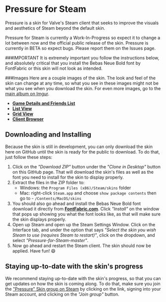 Pressure for Steam
==================

Pressure is a skin for Valve's Steam client that seeks to improve the visuals and aesthetics of Steam beyond the default skin. 

Pressure for Steam is currently a Work-In-Progress so expect it to change a lot between now and the official public release of the skin. Pressure is currently in BETA so expect bugs. Please report them on the Issues page.

###IMPORTANT
It is extremely important you follow the instructions below, and absolutely critical that you install the Bebas Neue Bold font by FontFabric or this skin will not look as intended.


###Images
Here are a couple images of the skin. The look and feel of the skin can change at any time, so what you see in these images might not be what you see when you download the skin. For even more images, go to the [main album on Imgur](http://imgur.com/a/yUiQW).

* [**Game Details and Friends List**](http://i.imgur.com/v1K6Ttu.png)
* [**List View**](http://i.imgur.com/BEnmKVW.png)
* [**Grid View**](http://i.imgur.com/pVY4urS.png)
* [**Client Browser**](http://i.imgur.com/VdSu8kn.png)

## Downloading and Installing

Because the skin is still in development, you can only download the skin here on GitHub until the skin is ready for the public to download.  To do that, just follow these steps:



1. Click on the *"Download ZIP"* button under the *"Clone in Desktop"* button on this GitHub page. That will download the skin's files as well as the font you need to install for the skin to display properly.
2. Extract the files in the ZIP folder to:
	* Windows: the `Program Files (x86)/Steam/skins` folder
	* Mac: right-click `Steam.app` and choose `show package contents` then go to - `/Contents/MacOS/skins`
3. You should also go ahead and install the Bebas Neue Bold font download it directly from [**FontFabric.com**](http://fontfabric.com/downfont/bebas.zip). Click *"Install"* on the window that pops up showing you what the font looks like, as that will make sure the skin displays properly. 
4. Open up Steam and open up the Steam Settings Window. Click on the Interface tab, and under the option that says *"Select the skin you wish Steam to use (requires Steam to restart)"*, click on the dropdown, and select *"Pressure-for-Steam-master"*. 
5. Now go ahead and restart the Steam client. The skin should now be applied. Have fun! :smile:

## Staying up-to-date with the skin's progress
We recommend staying up-to-date with the skin's progress, so that you can get updates on how the skin is coming along. To do that, make sure you join the ["Pressure" Skin group on Steam](http://steamcommunity.com/groups/pressureskin) by clicking on the link, signing into your Steam account, and clicking on the *"Join group"* button.

